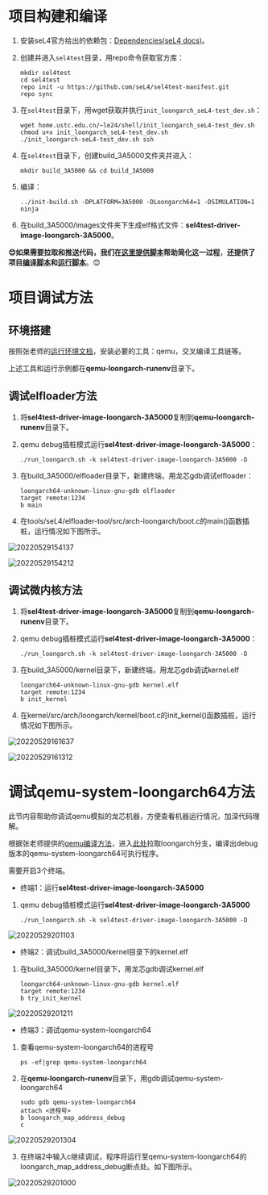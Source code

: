 <!--
   SPDX-License-Identifier: GPL-2.0-only
   Copyright 2022, tyyteam(Qingtao Liu, Yang Lei, Yang Chen)
   qtliu@mail.ustc.edu.cn, le24@mail.ustc.edu.cn, chenyangcs@mail.ustc.edu.cn
-->
# 项目构建和编译

1. 安装seL4官方给出的依赖包：[Dependencies(seL4 docs)](https://docs.sel4.systems/projects/buildsystem/host-dependencies.html)。

2. 创建并进入`sel4test`目录，用repo命令获取官方库：

   ```shell
   mkdir sel4test
   cd sel4test
   repo init -u https://github.com/seL4/sel4test-manifest.git
   repo sync
   ```

3. 在```sel4test```目录下，用wget获取并执行```init_loongarch_seL4-test_dev.sh```：

   ```shell
   wget home.ustc.edu.cn/~le24/shell/init_loongarch_seL4-test_dev.sh
   chmod u+x init_loongarch_seL4-test_dev.sh
   ./init_loongarch-seL4-test_dev.sh ssh
   ```

4. 在```sel4test```目录下，创建build_3A5000文件夹并进入：

   ```shell
   mkdir build_3A5000 && cd build_3A5000
   ```

5. 编译：

   ```shell
   ../init-build.sh -DPLATFORM=3A5000 -DLoongarch64=1 -DSIMULATION=1
   ninja
   ```

6. 在build_3A5000/images文件夹下生成elf格式文件：**sel4test-driver-image-loongarch-3A5000**。

   

**😊如果需要拉取和推送代码，我们在[这里提供脚本](https://github.com/tyyteam/seL4-oscompProblemSolutions/blob/leiyang/04.11%20sel4-test%20dev%E4%BB%93%E5%BA%93%E8%AE%BE%E7%BD%AE.md)帮助简化这一过程**，**还提供了项目[编译脚本](https://github.com/tyyteam/seL4-oscompProblemSolutions/blob/liuqingtao/scripts/cmake_ninja.sh)和[运行脚本](https://github.com/tyyteam/seL4-oscompProblemSolutions/blob/liuqingtao/scripts/run_debug.sh)**。😊



# 项目调试方法

## 环境搭建

按照张老师的[运行环境文档](https://github.com/foxsen/qemu-loongarch-runenv)，安装必要的工具：qemu，交叉编译工具链等。

上述工具和运行示例都在**qemu-loongarch-runenv**目录下。

## 调试elfloader方法

1. 将**sel4test-driver-image-loongarch-3A5000**复制到**qemu-loongarch-runenv**目录下。

2. qemu debug插桩模式运行**sel4test-driver-image-loongarch-3A5000**：

   ```shell
   ./run_loongarch.sh -k sel4test-driver-image-loongarch-3A5000 -D
   ```

3. 在build_3A5000/elfloader目录下，新建终端，用龙芯gdb调试elfloader：

   ```shell
   loongarch64-unknown-linux-gnu-gdb elfloader
   target remote:1234
   b main
   ```

4. 在tools/seL4/elfloader-tool/src/arch-loongarch/boot.c的main()函数插桩，运行情况如下图所示。

![20220529154137](https://raw.githubusercontent.com/GooTal/picBed/master/myPics/20220529154137.png)

![20220529154212](https://raw.githubusercontent.com/GooTal/picBed/master/myPics/20220529154212.png)



## 调试微内核方法

1. 将**sel4test-driver-image-loongarch-3A5000**复制到**qemu-loongarch-runenv**目录下。

2. qemu debug插桩模式运行**sel4test-driver-image-loongarch-3A5000**：

   ```shell
   ./run_loongarch.sh -k sel4test-driver-image-loongarch-3A5000 -D
   ```

2. 在build_3A5000/kernel目录下，新建终端，用龙芯gdb调试kernel.elf

   ```shell
   loongarch64-unknown-linux-gnu-gdb kernel.elf
   target remote:1234
   b init_kernel
   ```
   
3. 在kernel/src/arch/loongarch/kernel/boot.c的init_kernel()函数插桩，运行情况如下图所示。


![20220529161637](https://raw.githubusercontent.com/GooTal/picBed/master/myPics/20220529161637.png)

![20220529161312](https://raw.githubusercontent.com/GooTal/picBed/master/myPics/20220529161312.png)



# 调试qemu-system-loongarch64方法

此节内容帮助你调试qemu模拟的龙芯机器，方便查看机器运行情况，加深代码理解。

根据张老师提供的[qemu编译方法](https://github.com/foxsen/qemu-loongarch-runenv#qemu)，进入[此处](https://github.com/foxsen/qemu/tree/loongarch)拉取loongarch分支，编译出debug版本的qemu-system-loongarch64可执行程序。

需要开启3个终端。

* 终端1：运行**sel4test-driver-image-loongarch-3A5000**

1. qemu debug插桩模式运行**sel4test-driver-image-loongarch-3A5000**

   ```shell
   ./run_loongarch.sh -k sel4test-driver-image-loongarch-3A5000 -D
   ```

![20220529201103](https://raw.githubusercontent.com/GooTal/picBed/master/myPics/20220529201103.png)

* 终端2：调试build_3A5000/kernel目录下的kernel.elf

1. 在build_3A5000/kernel目录下，用龙芯gdb调试kernel.elf

   ```shell
   loongarch64-unknown-linux-gnu-gdb kernel.elf
   target remote:1234
   b try_init_kernel
   ```

![20220529201211](https://raw.githubusercontent.com/GooTal/picBed/master/myPics/20220529201211.png)


* 终端3：调试qemu-system-loongarch64

1. 查看qemu-system-loongarch64的进程号

   ```shel
   ps -ef|grep qemu-system-loongarch64
   ```

2. 在**qemu-loongarch-runenv**目录下，用gdb调试qemu-system-loongarch64

   ```shell
   sudo gdb qemu-system-loongarch64
   attach <进程号>
   b loongarch_map_address_debug
   c
   ```

![20220529201304](https://raw.githubusercontent.com/GooTal/picBed/master/myPics/20220529201304.png)

3. 在终端2中输入c继续调试，程序将运行至qemu-system-loongarch64的loongarch_map_address_debug断点处。如下图所示。

![20220529201000](https://raw.githubusercontent.com/GooTal/picBed/master/myPics/20220529201000.png)









